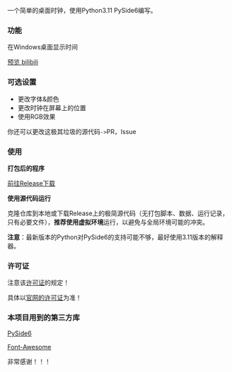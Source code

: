 一个简单的桌面时钟，使用Python3.11 PySide6编写。


### 功能

在Windows桌面显示时间

[预览 bilibili](https://www.bilibili.com/video/BV1uaZoYhEWg/)

### 可选设置

+ 更改字体&颜色
+ 更改时钟在屏幕上的位置
+ 使用RGB效果

你还可以更改这极其垃圾的源代码`->`PR，Issue
### 使用

**打包后的程序**

[前往Release下载](https://github.com/Pfolg/QtClock/releases)

**使用源代码运行**

克隆仓库到本地或下载Release上的极简源代码（无打包脚本、数据、运行记录，只有必要文件），**推荐使用虚拟环境**运行，以避免与全局环境可能的冲突。

**注意**：最新版本的Python对PySide6的支持可能不够，最好使用3.11版本的解释器。

### 许可证

注意该[许可证](/license)的规定！

具体以[官网的许可证](https://www.gnu.org/licenses/gpl-3.0.html)为准！

### 本项目用到的第三方库

[PySide6](https://pypi.org/project/PySide6/)

[Font-Awesome](https://github.com/FortAwesome/Font-Awesome)

非常感谢！！！